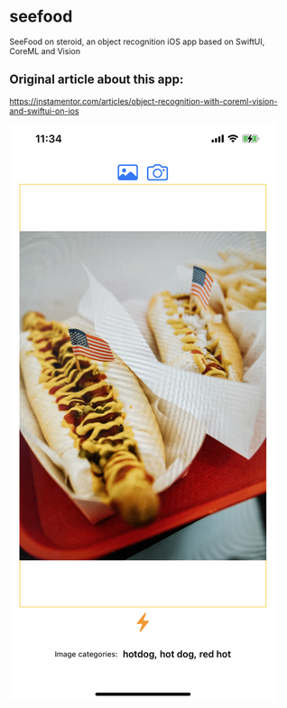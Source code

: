 # seefood
SeeFood on steroid, an object recognition iOS app based on SwiftUI, CoreML and Vision

## Original article about this app:
https://instamentor.com/articles/object-recognition-with-coreml-vision-and-swiftui-on-ios

![](/hotdog.jpeg)


